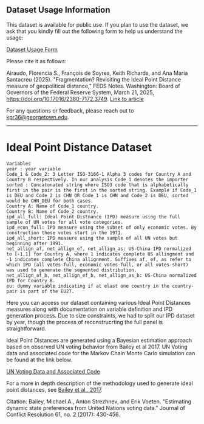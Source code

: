 ## Dataset Usage Information

This dataset is available for public use. If you plan to use the dataset, we ask that you kindly fill out the following form to help us understand the usage:

[Dataset Usage Form](https://docs.google.com/forms/d/e/1FAIpQLSextpx9mkF1-JKA9ldpy5wZv6SC-ZmJ9VSPmf5nu5vtkpLRyQ/viewform?usp=header)

Please cite it as follows:

Airaudo, Florencia S., François de Soyres, Keith Richards, and Ana Maria Santacreu (2025). "Fragmentation? Revisiting the Ideal Point Distance measure of geopolitical distance," FEDS Notes. Washington: Board of Governors of the Federal Reserve System, March 21, 2025, https://doi.org/10.17016/2380-7172.3749. [Link to article](https://www.federalreserve.gov/econres/notes/feds-notes/fragmentation-revisiting-the-ideal-point-distance-measure-of-geopolitical-distance-20250321.html)

For any questions or feedback, please reach out to kpr36@georgetown.edu.


---

# Ideal Point Distance Dataset
```
Variables
year : year variable
Code_1 & Code_2: 3 Letter ISO-3166-1 Alpha 3 codes for Country A and Country B respectively. In our analysis Code_1 denotes the importer
sorted : Concatonated string where ISO3 code that is alphabetically first in the pair is the first in the sorted string. Example if Code_1 is DEU and Code_2 is CHN OR Code_1 is CHN and Code_2 is DEU, sorted would be CHN_DEU for both cases.
Country A: Name of Code_1 country.
Country B: Name of Code_2 country.
ipd_all_full: Ideal Point Distnance (IPD) measure using the full sample of UN votes for all vote categories.
ipd_econ_full: IPD measure using the subset of only economic votes. By construction these votes start in the 1971.
ipd_all_short: IPD measure using the sample of all UN votes but beginning after 1991. 
net_allign_af, net_allign_ef, net_allign_as: US-China IPD normalized to [-1,1] for Country A, where 1 indicates complete US allingment and -1 indicates complete China allignment. Suffixes af, ef, as refer to which IPD (all votes-full, economic votes-full, or all votes-short) was used to generate the segmented distribution.
net_allign_af_b, net_allign_ef_b, net_allign_as_b: US-China normalized IPD for Country B.
eu: dummy variable indicating if at elast one country in the country-pair is part of the EU27.
```
Here you can access our dataset containing various Ideal Point Distances measures along with documentation on variable definition and IPD generation process. 
Due to size constraints, we had to split our IPD dataset by year, though the process of reconstrucrting the full panel is straightforward. 

Ideal Point Distances are generated using a Bayesian estimation approach based on observed UN voting behavior from Bailey et al 2017. UN Voting data and associated code for the Markov Chain Monte Carlo simulation can be found at the link below.

[UN Voting Data and Associated Code](https://github.com/evoeten/United-Nations-General-Assembly-Votes-and-Ideal-Points/tree/master)

For a more in depth description of the methodology used to generate ideal point distances, see [Bailey et al., 2017](https://www.jstor.org/stable/26363889?seq=1).

Citation: Bailey, Michael A., Anton Strezhnev, and Erik Voeten. "Estimating dynamic state preferences from United Nations voting data." Journal of Conflict Resolution 61, no. 2 (2017): 430-456.



